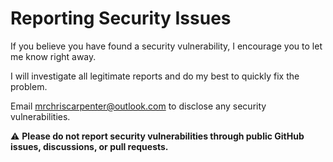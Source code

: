# Reporting Security Issues

If you believe you have found a security vulnerability, I encourage you to let me know right away.

I will investigate all legitimate reports and do my best to quickly fix the problem.

Email [mrchriscarpenter@outlook.com](mailto:mrchriscarpenter@outlook.com) to disclose any security vulnerabilities.

:warning: **Please do not report security vulnerabilities through public GitHub issues, discussions, or pull requests.**
